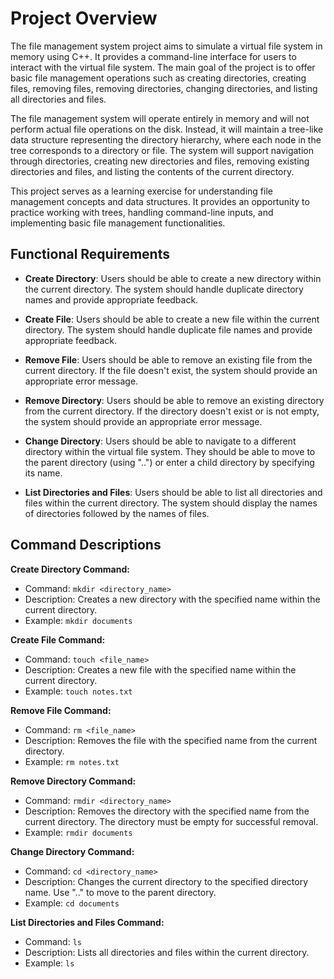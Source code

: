 # Project Overview

The file management system project aims to simulate a virtual file system in memory using C++. 
It provides a command-line interface for users to interact with the virtual file system. 
The main goal of the project is to offer basic file management operations such as creating directories, creating files, removing files, removing directories, changing directories, and listing all directories and files.

The file management system will operate entirely in memory and will not perform actual file operations on the disk. 
Instead, it will maintain a tree-like data structure representing the directory hierarchy, where each node in the tree corresponds to a directory or file. 
The system will support navigation through directories, creating new directories and files, removing existing directories and files, and listing the contents of the current directory.

This project serves as a learning exercise for understanding file management concepts and data structures. 
It provides an opportunity to practice working with trees, handling command-line inputs, and implementing basic file management functionalities.

## Functional Requirements

- **Create Directory**: Users should be able to create a new directory within the current directory. 
                        The system should handle duplicate directory names and provide appropriate feedback.

- **Create File**: Users should be able to create a new file within the current directory. 
                    The system should handle duplicate file names and provide appropriate feedback.

- **Remove File**: Users should be able to remove an existing file from the current directory. 
                   If the file doesn't exist, the system should provide an appropriate error message.

- **Remove Directory**: Users should be able to remove an existing directory from the current directory. 
                        If the directory doesn't exist or is not empty, the system should provide an appropriate error message.

- **Change Directory**: Users should be able to navigate to a different directory within the virtual file system. 
                        They should be able to move to the parent directory (using "..") or enter a child directory by specifying its name.

- **List Directories and Files**: Users should be able to list all directories and files within the current directory. 
                                  The system should display the names of directories followed by the names of files.

## Command Descriptions

**Create Directory Command:**

- Command: `mkdir <directory_name>`
- Description: Creates a new directory with the specified name within the current directory.
- Example: `mkdir documents`

**Create File Command:**

- Command: `touch <file_name>`
- Description: Creates a new file with the specified name within the current directory.
- Example: `touch notes.txt`

**Remove File Command:**

- Command: `rm <file_name>`
- Description: Removes the file with the specified name from the current directory.
- Example: `rm notes.txt`

**Remove Directory Command:**

- Command: `rmdir <directory_name>`
- Description: Removes the directory with the specified name from the current directory. The directory must be empty for successful removal.
- Example: `rmdir documents`

**Change Directory Command:**

- Command: `cd <directory_name>`
- Description: Changes the current directory to the specified directory name. Use ".." to move to the parent directory.
- Example: `cd documents`

**List Directories and Files Command:**

- Command: `ls`
- Description: Lists all directories and files within the current directory.
- Example: `ls`
